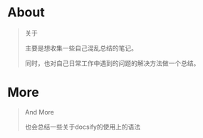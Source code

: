 # About

> 关于
>
> 主要是想收集一些自己混乱总结的笔记。
>
> 同时，也对自己日常工作中遇到的问题的解决方法做一个总结。

# More

> And More
>
> 也会总结一些关于docsify的使用上的语法